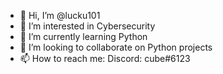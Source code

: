 - 👋 Hi, I’m @lucku101
- 👀 I’m interested in Cybersecurity
- 🌱 I’m currently learning Python
- 💞️ I’m looking to collaborate on Python projects
- 📫 How to reach me: Discord: cube#6123

<!---
lucku101/lucku101 is a ✨ special ✨ repository because its `README.md` (this file) appears on your GitHub profile.
You can click the Preview link to take a look at your changes.
--->
